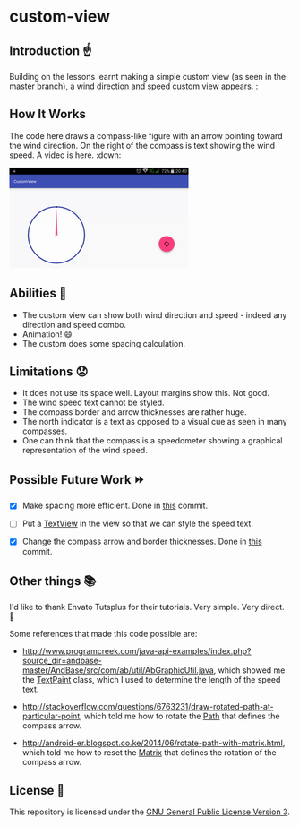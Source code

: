 # custom-view

## Introduction :point_up:

Building on the lessons learnt making a simple custom view (as seen in the master branch), a wind direction and speed custom view appears. :

## How It Works

The code here draws a compass-like figure with an arrow pointing toward the wind direction. On the right of the compass is text showing the wind speed. A video is here. :down:

![The wind direction and speed custom view.](screen-records/main-activity-with-wind-speed-and-direction.gif) 

## Abilities :muscle:

* The custom view can show both wind direction and speed - indeed any direction and speed combo. 
* Animation! :smile:
* The custom does some spacing calculation.

## Limitations :worried:

* It does not use its space well. Layout margins show this. Not good.
* The wind speed text cannot be styled.
* The compass border and arrow thicknesses are rather huge.
* The north indicator is a text as opposed to a visual cue as seen in many compasses.
* One can think that the compass is a speedometer showing a graphical representation of the wind speed.

## Possible Future Work :fast_forward:

- [x] Make spacing more efficient. Done in [this](https://github.com/joshua-kairu/custom-view/tree/61276209925eed41892272f02c8d736a17481e1e) commit.

- [ ] Put a [TextView](https://developer.android.com/reference/android/widget/TextView.html) in the view so that we can style the speed text.

- [x] Change the compass arrow and border thicknesses. Done in [this](https://github.com/joshua-kairu/custom-view/tree/61276209925eed41892272f02c8d736a17481e1e) commit.

## Other things :books:

I'd like to thank Envato Tutsplus for their tutorials. Very simple. Very direct. :clap:

Some references that made this code possible are:

* http://www.programcreek.com/java-api-examples/index.php?source_dir=andbase-master/AndBase/src/com/ab/util/AbGraphicUtil.java, which showed me the [TextPaint](https://developer.android.com/reference/android/text/TextPaint.html) class, which I used to determine the length of the speed text.

* http://stackoverflow.com/questions/6763231/draw-rotated-path-at-particular-point, which told me how to rotate the [Path](https://developer.android.com/reference/android/graphics/Path.html) that defines the compass arrow.

* http://android-er.blogspot.co.ke/2014/06/rotate-path-with-matrix.html, which told me how to reset the [Matrix](https://developer.android.com/reference/android/graphics/Matrix.html) that defines the rotation of the compass arrow.

## License :lock_with_ink_pen:

This repository is licensed under the [GNU General Public License Version 3](http://www.gnu.org/licenses/gpl-3.0.en.html).
